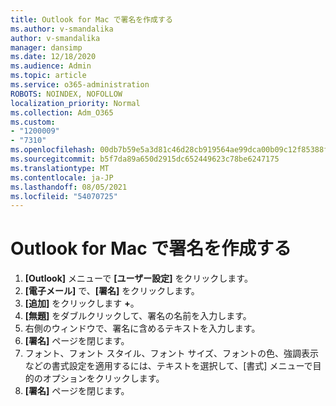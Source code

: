 ```yaml
---
title: Outlook for Mac で署名を作成する
ms.author: v-smandalika
author: v-smandalika
manager: dansimp
ms.date: 12/18/2020
ms.audience: Admin
ms.topic: article
ms.service: o365-administration
ROBOTS: NOINDEX, NOFOLLOW
localization_priority: Normal
ms.collection: Adm_O365
ms.custom:
- "1200009"
- "7310"
ms.openlocfilehash: 00db7b59e5a3d81c46d28cb919564ae99dca00b09c12f85388f5c419647dad01
ms.sourcegitcommit: b5f7da89a650d2915dc652449623c78be6247175
ms.translationtype: MT
ms.contentlocale: ja-JP
ms.lasthandoff: 08/05/2021
ms.locfileid: "54070725"
---
```

# <a name="create-a-signature-in-outlook-for-mac"></a>Outlook for Mac で署名を作成する

1.  **[Outlook]** メニューで **[ユーザー設定]** をクリックします。
2.  **[電子メール]** で、**[署名]** をクリックします。
3.  **[追加]** をクリックします **+**。
4.  **[無題]** をダブルクリックして、署名の名前を入力します。
5.  右側のウィンドウで、署名に含めるテキストを入力します。
6.  **[署名]** ページを閉じます。
7.  フォント、フォント スタイル、フォント サイズ、フォントの色、強調表示などの書式設定を適用するには、テキストを選択して、[書式] メニューで目的のオプションをクリックします。
8.  **[署名]** ページを閉じます。

